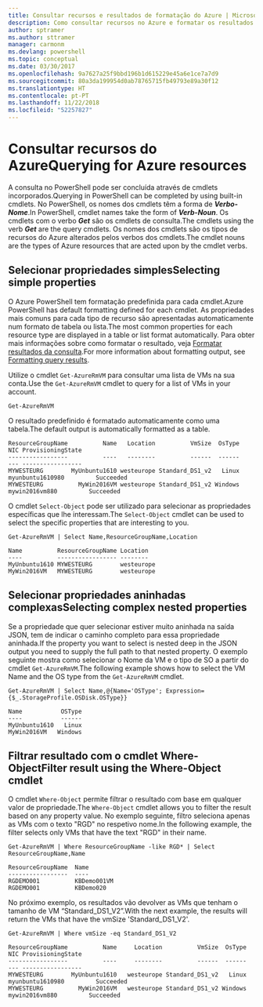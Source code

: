 ```yaml
---
title: Consultar recursos e resultados de formatação do Azure | Microsoft Docs
description: Como consultar recursos no Azure e formatar os resultados.
author: sptramer
ms.author: sttramer
manager: carmonm
ms.devlang: powershell
ms.topic: conceptual
ms.date: 03/30/2017
ms.openlocfilehash: 9a7627a25f9bbd196b1d615229e45a6e1ce7a7d9
ms.sourcegitcommit: 80a3da199954d0ab78765715fb49793e89a30f12
ms.translationtype: HT
ms.contentlocale: pt-PT
ms.lasthandoff: 11/22/2018
ms.locfileid: "52257827"
---
```

# <a name="querying-for-azure-resources"></a><span data-ttu-id="52404-103">Consultar recursos do Azure</span><span class="sxs-lookup"><span data-stu-id="52404-103">Querying for Azure resources</span></span>

<span data-ttu-id="52404-104">A consulta no PowerShell pode ser concluída através de cmdlets incorporados.</span><span class="sxs-lookup"><span data-stu-id="52404-104">Querying in PowerShell can be completed by using built-in cmdlets.</span></span> <span data-ttu-id="52404-105">No PowerShell, os nomes dos cmdlets têm a forma de  **_Verbo-Nome_**.</span><span class="sxs-lookup"><span data-stu-id="52404-105">In PowerShell, cmdlet names take the form of **_Verb-Noun_**.</span></span> <span data-ttu-id="52404-106">Os cmdlets com o verbo **_Get_** são os cmdlets de consulta.</span><span class="sxs-lookup"><span data-stu-id="52404-106">The cmdlets using the verb **_Get_** are the query cmdlets.</span></span> <span data-ttu-id="52404-107">Os nomes dos cmdlets são os tipos de recursos do Azure alterados pelos verbos dos cmdlets.</span><span class="sxs-lookup"><span data-stu-id="52404-107">The cmdlet nouns are the types of Azure resources that are acted upon by the cmdlet verbs.</span></span>

## <a name="selecting-simple-properties"></a><span data-ttu-id="52404-108">Selecionar propriedades simples</span><span class="sxs-lookup"><span data-stu-id="52404-108">Selecting simple properties</span></span>

<span data-ttu-id="52404-109">O Azure PowerShell tem formatação predefinida para cada cmdlet.</span><span class="sxs-lookup"><span data-stu-id="52404-109">Azure PowerShell has default formatting defined for each cmdlet.</span></span> <span data-ttu-id="52404-110">As propriedades mais comuns para cada tipo de recurso são apresentadas automaticamente num formato de tabela ou lista.</span><span class="sxs-lookup"><span data-stu-id="52404-110">The most common properties for each resource type are displayed in a table or list format automatically.</span></span> <span data-ttu-id="52404-111">Para obter mais informações sobre como formatar o resultado, veja [Formatar resultados da consulta](formatting-output.md).</span><span class="sxs-lookup"><span data-stu-id="52404-111">For more information about formatting output, see [Formatting query results](formatting-output.md).</span></span>

<span data-ttu-id="52404-112">Utilize o cmdlet `Get-AzureRmVM` para consultar uma lista de VMs na sua conta.</span><span class="sxs-lookup"><span data-stu-id="52404-112">Use the `Get-AzureRmVM` cmdlet to query for a list of VMs in your account.</span></span>

```powershell-interactive
Get-AzureRmVM
```

<span data-ttu-id="52404-113">O resultado predefinido é formatado automaticamente como uma tabela.</span><span class="sxs-lookup"><span data-stu-id="52404-113">The default output is automatically formatted as a table.</span></span>

```output
ResourceGroupName          Name   Location          VmSize  OsType              NIC ProvisioningState
-----------------          ----   --------          ------  ------              --- -----------------
MYWESTEURG        MyUnbuntu1610 westeurope Standard_DS1_v2   Linux myunbuntu1610980         Succeeded
MYWESTEURG          MyWin2016VM westeurope Standard_DS1_v2 Windows   mywin2016vm880         Succeeded
```

<span data-ttu-id="52404-114">O cmdlet `Select-Object` pode ser utilizado para selecionar as propriedades específicas que lhe interessam.</span><span class="sxs-lookup"><span data-stu-id="52404-114">The `Select-Object` cmdlet can be used to select the specific properties that are interesting to you.</span></span>

```powershell-interactive
Get-AzureRmVM | Select Name,ResourceGroupName,Location
```

```output
Name          ResourceGroupName Location
----          ----------------- --------
MyUnbuntu1610 MYWESTEURG        westeurope
MyWin2016VM   MYWESTEURG        westeurope
```

## <a name="selecting-complex-nested-properties"></a><span data-ttu-id="52404-115">Selecionar propriedades aninhadas complexas</span><span class="sxs-lookup"><span data-stu-id="52404-115">Selecting complex nested properties</span></span>

<span data-ttu-id="52404-116">Se a propriedade que quer selecionar estiver muito aninhada na saída JSON, tem de indicar o caminho completo para essa propriedade aninhada.</span><span class="sxs-lookup"><span data-stu-id="52404-116">If the property you want to select is nested deep in the JSON output you need to supply the full path to that nested property.</span></span> <span data-ttu-id="52404-117">O exemplo seguinte mostra como selecionar o Nome da VM e o tipo de SO a partir do cmdlet `Get-AzureRmVM`.</span><span class="sxs-lookup"><span data-stu-id="52404-117">The following example shows how to select the VM Name and the OS type from the `Get-AzureRmVM` cmdlet.</span></span>

```powershell-interactive
Get-AzureRmVM | Select Name,@{Name='OSType'; Expression={$_.StorageProfile.OSDisk.OSType}}
```

```output
Name           OSType
----           ------
MyUnbuntu1610   Linux
MyWin2016VM   Windows
```

## <a name="filter-result-using-the-where-object-cmdlet"></a><span data-ttu-id="52404-118">Filtrar resultado com o cmdlet Where-Object</span><span class="sxs-lookup"><span data-stu-id="52404-118">Filter result using the Where-Object cmdlet</span></span>

<span data-ttu-id="52404-119">O cmdlet `Where-Object` permite filtrar o resultado com base em qualquer valor de propriedade.</span><span class="sxs-lookup"><span data-stu-id="52404-119">The `Where-Object` cmdlet allows you to filter the result based on any property value.</span></span> <span data-ttu-id="52404-120">No exemplo seguinte, filtro seleciona apenas as VMs com o texto "RGD" no respetivo nome.</span><span class="sxs-lookup"><span data-stu-id="52404-120">In the following example, the filter selects only VMs that have the text "RGD" in their name.</span></span>

```powershell-interactive
Get-AzureRmVM | Where ResourceGroupName -like RGD* | Select ResourceGroupName,Name
```

```output
ResourceGroupName  Name
-----------------  ----
RGDEMO001          KBDemo001VM
RGDEMO001          KBDemo020
```

<span data-ttu-id="52404-121">No próximo exemplo, os resultados vão devolver as VMs que tenham o tamanho de VM “Standard_DS1_V2”.</span><span class="sxs-lookup"><span data-stu-id="52404-121">With the next example, the results will return the VMs that have the vmSize 'Standard_DS1_V2'.</span></span>

```powershell-interactive
Get-AzureRmVM | Where vmSize -eq Standard_DS1_V2
```

```output
ResourceGroupName          Name     Location          VmSize  OsType              NIC ProvisioningState
-----------------          ----     --------          ------  ------              --- -----------------
MYWESTEURG        MyUnbuntu1610   westeurope Standard_DS1_v2   Linux myunbuntu1610980         Succeeded
MYWESTEURG          MyWin2016VM   westeurope Standard_DS1_v2 Windows   mywin2016vm880         Succeeded
```
